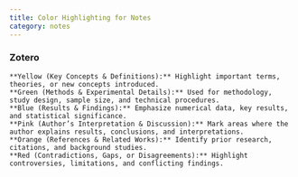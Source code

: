 ```yaml
---
title: Color Highlighting for Notes
category: notes
---
```


### Zotero

    **Yellow (Key Concepts & Definitions):** Highlight important terms, theories, or new concepts introduced.
    **Green (Methods & Experimental Details):** Used for methodology, study design, sample size, and technical procedures.
    **Blue (Results & Findings):** Emphasize numerical data, key results, and statistical significance.
    **Pink (Author’s Interpretation & Discussion):** Mark areas where the author explains results, conclusions, and interpretations.
    **Orange (References & Related Works):** Identify prior research, citations, and background studies.
    **Red (Contradictions, Gaps, or Disagreements):** Highlight controversies, limitations, and conflicting findings.

